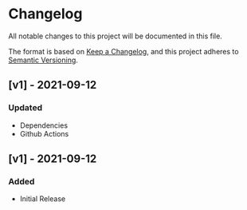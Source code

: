 # Changelog
All notable changes to this project will be documented in this file.

The format is based on [Keep a Changelog](https://keepachangelog.com/en/1.0.0/),
and this project adheres to [Semantic Versioning](https://semver.org/spec/v2.0.0.html).

## [v1] - 2021-09-12

### Updated

- Dependencies
- Github Actions

## [v1] - 2021-09-12

### Added

- Initial Release
